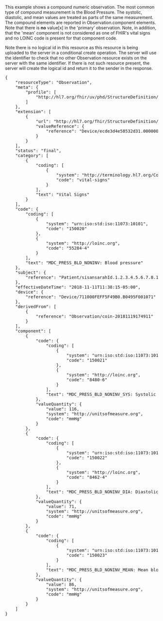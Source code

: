 This example shows a compound numeric observation. The most common type of compound measurement is the Blood Pressure. The systolic, diastolic, and mean values are treated as parts of the same measurement. The compound elements are reported in Observation.component elements. Note that there is **no** value[x] in the 'primary' observation. Note, in addition, that the 'mean' component is not considered as one of FHIR's vital signs and no LOINC code is present for that component code.

Note there is no logical id in this resource as this resource is being uploaded to the server in a conditional create operation. The server will use the identifier to check that no other Observation resource exists on the server with the same identifier. If there is not such resource present, the server will create the logical id and return it to the sender in the response. 

<pre>
{
	"resourceType": "Observation",
	"meta": {
		"profile": [
			"http://hl7.org/fhir/uv/phd/StructureDefinition/PhdCompoundNumericObservation"
		]
	},
	"extension": [
		{
			"url": "http://hl7.org/fhir/StructureDefinition/observation-gatewayDevice",
			"valueReference": {
				"reference": "Device/ecde3d4e58532d31.000000000000"
			}
		}
	],
	"status": "final",
	"category": [
		{
			"coding": [
				{
					"system": "http://terminology.hl7.org/CodeSystem/observation-category",
					"code": "vital-signs"
				}
			],
			"text": "Vital Signs"
		}
	],
	"code": {
		"coding": [
			{
				"system": "urn:iso:std:iso:11073:10101",
				"code": "150020"
			},
			{
				"system": "http://loinc.org",
				"code": "55284-4"
			}
		],
		"text": "MDC_PRESS_BLD_NONINV: Blood pressure"
	},
	"subject": {
		"reference": "Patient/sisansarahId.1.2.3.4.5.6.7.8.10"
	},
	"effectiveDateTime": "2018-11-11T11:38:15-05:00",
	"device": {
		"reference": "Device/711000FEFF5F49B0.B0495F001071"
	},
	"derivedFrom": [
		{
			"reference": "Observation/coin-20181119174911"
		}
	],
	"component": [
		{
			"code": {
				"coding": [
					{
						"system": "urn:iso:std:iso:11073:10101",
						"code": "150021"
					},
					{
						"system": "http://loinc.org",
						"code": "8480-6"
					}
				],
				"text": "MDC_PRESS_BLD_NONINV_SYS: Systolic blood pressure"
			},
			"valueQuantity": {
				"value": 116,
				"system": "http://unitsofmeasure.org",
				"code": "mmHg"
			}
		},
		{
			"code": {
				"coding": [
					{
						"system": "urn:iso:std:iso:11073:10101",
						"code": "150022"
					},
					{
						"system": "http://loinc.org",
						"code": "8462-4"
					}
				],
				"text": "MDC_PRESS_BLD_NONINV_DIA: Diastolic blood pressure"
			},
			"valueQuantity": {
				"value": 71,
				"system": "http://unitsofmeasure.org",
				"code": "mmHg"
			}
		},
		{
			"code": {
				"coding": [
					{
						"system": "urn:iso:std:iso:11073:10101",
						"code": "150023"
					}
				],
				"text": "MDC_PRESS_BLD_NONINV_MEAN: Mean blood pressure"
			},
			"valueQuantity": {
				"value": 86,
				"system": "http://unitsofmeasure.org",
				"code": "mmHg"
			}
		}
	]
}
</pre>